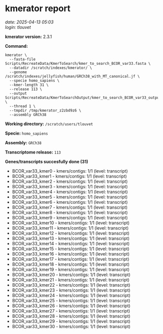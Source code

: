# kmerator report
*date: 2025-04-13 05:03*  
*login: tlouvet*

**kmerator version:** 2.3.1

**Command:**

```
kmerator \
  --fasta-file Scripts/RecreateData/KmerToSearch/kmer_to_search_BCOR_var33.fasta \
  --datadir /scratch/indexes/kmerator/ \
  --genome /scratch/indexes/jellyfish/human/GRCh38_with_MT_canonical.jf \
  --specie homo_sapiens \
  --kmer-length 31 \
  --release 113 \
  --output Scripts/RecreateData/KmerToSearchOutput/kmer_to_search_BCOR_var33_output \
  --thread 1 \
  --tmpdir /tmp/kmerator_z2zbd9z6 \
  --assembly GRCh38
```

**Working directory:** `/scratch/users/tlouvet`

**Specie:** `homo_sapiens`

**Assembly:** `GRCh38`

**Transcriptome release:** `113`

**Genes/transcripts succesfully done (31)**

- BCOR_var33_kmer0 - kmers/contigs: 1/1 (level: transcript)
- BCOR_var33_kmer1 - kmers/contigs: 1/1 (level: transcript)
- BCOR_var33_kmer2 - kmers/contigs: 1/1 (level: transcript)
- BCOR_var33_kmer3 - kmers/contigs: 1/1 (level: transcript)
- BCOR_var33_kmer4 - kmers/contigs: 1/1 (level: transcript)
- BCOR_var33_kmer5 - kmers/contigs: 1/1 (level: transcript)
- BCOR_var33_kmer6 - kmers/contigs: 1/1 (level: transcript)
- BCOR_var33_kmer7 - kmers/contigs: 1/1 (level: transcript)
- BCOR_var33_kmer8 - kmers/contigs: 1/1 (level: transcript)
- BCOR_var33_kmer9 - kmers/contigs: 1/1 (level: transcript)
- BCOR_var33_kmer10 - kmers/contigs: 1/1 (level: transcript)
- BCOR_var33_kmer11 - kmers/contigs: 1/1 (level: transcript)
- BCOR_var33_kmer12 - kmers/contigs: 1/1 (level: transcript)
- BCOR_var33_kmer13 - kmers/contigs: 1/1 (level: transcript)
- BCOR_var33_kmer14 - kmers/contigs: 1/1 (level: transcript)
- BCOR_var33_kmer15 - kmers/contigs: 1/1 (level: transcript)
- BCOR_var33_kmer16 - kmers/contigs: 1/1 (level: transcript)
- BCOR_var33_kmer17 - kmers/contigs: 1/1 (level: transcript)
- BCOR_var33_kmer18 - kmers/contigs: 1/1 (level: transcript)
- BCOR_var33_kmer19 - kmers/contigs: 1/1 (level: transcript)
- BCOR_var33_kmer20 - kmers/contigs: 1/1 (level: transcript)
- BCOR_var33_kmer21 - kmers/contigs: 1/1 (level: transcript)
- BCOR_var33_kmer22 - kmers/contigs: 1/1 (level: transcript)
- BCOR_var33_kmer23 - kmers/contigs: 1/1 (level: transcript)
- BCOR_var33_kmer24 - kmers/contigs: 1/1 (level: transcript)
- BCOR_var33_kmer25 - kmers/contigs: 1/1 (level: transcript)
- BCOR_var33_kmer26 - kmers/contigs: 1/1 (level: transcript)
- BCOR_var33_kmer27 - kmers/contigs: 1/1 (level: transcript)
- BCOR_var33_kmer28 - kmers/contigs: 1/1 (level: transcript)
- BCOR_var33_kmer29 - kmers/contigs: 1/1 (level: transcript)
- BCOR_var33_kmer30 - kmers/contigs: 1/1 (level: transcript)
